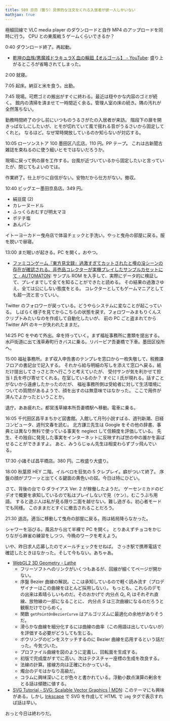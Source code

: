 ```yaml
---
title: 509 日目（曇り）具体的な注文をくれる入居者が彼一人しかいない
mathjax: true
---
```


極細回線で VLC media player のダウンロードと自作 MP4 のアップロードを同時に行う。
CPU との東風戦 5 ゲームくらいできるか？

0:40 ダウンロード終了。再起動。

* [乾坤の血族/悪魔城ドラキュラX 血の輪廻【オルゴール】 - YouTube](https://www.youtube.com/watch?v=BL14ugYsEbo):
  盛り上がるところが省略されてしまった。

2:00 就寝。

7:05 起床。納豆と米を食う。出勤。

7:45 現場。可燃ゴミの搬出がすぐに終わる。最近は穏やかな内容のゴミが続く。
館内の清掃を済ませて一時間近く余る。管理人室の床の続き。隅の汚れが全然落ちない。

勤務時間終了の少し前にいつものうるさがたの入居者が来訪。
階段下の扉を開きっぱなしにしたいが、ヒモが切れていて風で揺れる音がうるさいから固定してくれと。
なるほど。なぜ常時開放しているのか知らないが対応する。

10:05 ローソンストア 100 墨田区八広店。110 円。PP テープ。
これは古新聞古雑誌を束ねるのに使う細いヒモではないだろうか。

現場に戻って例の扉を工作する。台風が近づいているから固定したいと言っていたが、閉じてもよいのでは。

作業終了。仕上がりに自信がない。安物だから仕方がない。撤収。

10:40 ビッグエー墨田京島店。349 円。

* 絹豆腐 (2)
* カレーヌードル
* ふっくらおむすび明太マヨ
* ポテチ塩
* あんパン

イトーヨーカドー曳舟店で体温チェックと手洗い。やっと曳舟の部屋に戻る。服を脱いで昼寝。

13:00 まだ眠いが起きる。PC を開く。おやつ。

* [ファミコンゲーム『東方見文録』過激すぎてカットされたと噂の没シーンの存在が確認される。非売品コレクターが実機プレイしたサンプルカセットにて - AUTOMATON](https://automaton-media.com/articles/newsjp/20210915-175826/):
  サンプル ROM を入手して、実際にデータ的に検証して、プレイまでして全てを知ることができたと読める。
  その結果の過激さゆえ、全ては公にしない態度をとる。
  コレクターとしてもゲームマニアとしても超一流と言っていい。

Twitter のフォロワーが戻っている。どうやらシステムに変なことが起こっている。
しばらく様子を見てからこちらの状態を戻す。フォロワーみまもりくんスクリプトみたいなのを作成して自動化したいが、
前の PC ごと盗まれてから Twitter API のキーが失われたままだ。

14:25 PC をやめて外出。傘を持っていく。まず福祉事務所に書類を提出する。
水戸街道に出て浅草寿町行きバスに乗る。リバーピア吾妻橋で下車。墨田区役所へ。

15:00 福祉事務所。まず収入申告書のテンプレを窓口から一枚失敬して、税務課フロアの書記台で記入する。
それから給与明細の写しを添えて窓口へ戻る。紙だけ提出してさっさと次へ行こうと考えていたが、
受付サンが気を利かせて担当 I 氏を呼び寄せてくれる。在室しているのか？
すぐに I 氏が現れる。話すことがないから遠慮したかったのだが、
福祉事務所側は受給者に対して生活環境についての質問があるようで、顔を出すのは無意味ではなかった。
ここで用件が済んでよかったということか。

退庁。ああ疲れた。都営浅草線本所吾妻橋駅へ移動。電車に乗る。

16:05 千代田区昌平まちかど図書館。入館して月刊小説すばる、週刊新潮、日経コンピュータ、週刊文春を読む。
北方謙三先生は Google をその他の辞書、事典とは異なり無料で使っている事実を
neglect して信頼度を評価している。
先生、その独自に発見した事実をインターネットに反映すれば世の中の誰かを喜ばせることができますよ。
あと、みうらじゅん先生は相変わらずブッ飛んでいる。

17:30 小諸そば昌平橋店。380 円。二枚盛り大盛り。

18:00 秋葉原 HEY 二階。イルベロを狂気の 5 クレプレイ。癖がついて終了。
序盤の顔がブワーッと出てくる鍵面の黄色いの奴。今日は特にひどい。

さて、背後の台で G ダライアス Ver. 2 が稼働したようだ。
ゲーセンミカドのビデオで概要を承知しているので私はプレイしないで見（ケン）。むこうぶち用語。
すると遊ぶ人は私が見る限り二面を越せない。難し過ぎる。初心者モードでも同様。
このままだとすぐに撤去されることだろう。

21:30 退店。適当に移動して曳舟の部屋に戻る。雨は結局降らなかった。

シャワーを浴びる。風呂から出て半裸で PC を開く。
とりあえずチョコをかじりながら麻雀の練習をしつつ、今晩のワークを考えよう。

いや、昨日求人応募したのでメールチェックをせねば。
さっき駅で携帯電話で確認したときはなかった。そして今もない。あちゃあ。

* [WebGL2 3D Geometry - Lathe](https://webgl2fundamentals.org/webgl/lessons/webgl-3d-geometry-lathe.html)
  * フリーソフトへのリンクがいくつもあるが、回線が細くてページが開かない。
  * 序盤 Bezier 曲線の解説。ここは承知しているので軽く読み流す（プロデザイナーはこの曲線をほとんど採用しない）。
    もっとも、これらのデモの出来は素晴らしいものだ。そのおかげで
    内分点 $Q_i$, $R_i$ はそれぞれ直線、放物線の一部になることに、
    内分点 $S$ は三次曲線になるのだろうと観察だけでひらめく。
  * 関数 `getPointOnBezierCurve` はアルゴリズムに最適化の余地がありそうだ。
  * 滑らかな曲線を細分化するには曲線の曲率（この用語は出していないが）を評価する必要がどうしても生じる。
  * ボウリングのピンをスケッチするのに Bezier 曲線を応用するという話だった。今気づいた。
  * プロファイル曲線を図のように定義し、回転面を生成する。
  * 初版で完成度がすでに高い。次はテクスチャー座標の生成を改良する。
  * 法線の計算。接線方向は正確にわかっている。
  * 燭台のデモはかなり高級だ。
  * コラムに興味深いことが色々と書かれている。浮動小数点演算の剰余をとる話は傾聴に値する。
* [SVG Tutorial - SVG: Scalable Vector Graphics &#x7c; MDN](https://developer.mozilla.org/en-US/docs/Web/SVG/Tutorial):
  このテーマにも興味がある。しかし [Inkscape] で SVG を作成して HTML で `img` タグで表示すれば話は早い。

おっと今日は終わりだ。

[Inkscape]: <https://inkscape.org/>
